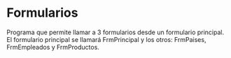 # Formularios
Programa que permite llamar a 3 formularios desde un formulario principal.
El formulario principal se llamará FrmPrincipal y los otros: FrmPaises, FrmEmpleados y FrmProductos.

